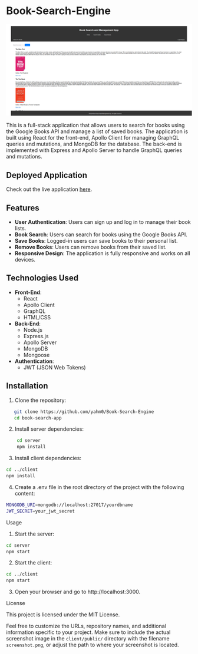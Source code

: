 # Book-Search-Engine

![Book Search and Management App Screenshot](./client/public/screenshot.png)

This is a full-stack application that allows users to search for books using the Google Books API and manage a list of saved books. The application is built using React for the front-end, Apollo Client for managing GraphQL queries and mutations, and MongoDB for the database. The back-end is implemented with Express and Apollo Server to handle GraphQL queries and mutations.

## Deployed Application

Check out the live application [here](https://your-deployed-app-url.com).

## Features

- **User Authentication**: Users can sign up and log in to manage their book lists.
- **Book Search**: Users can search for books using the Google Books API.
- **Save Books**: Logged-in users can save books to their personal list.
- **Remove Books**: Users can remove books from their saved list.
- **Responsive Design**: The application is fully responsive and works on all devices.

## Technologies Used

- **Front-End**:
  - React
  - Apollo Client
  - GraphQL
  - HTML/CSS
- **Back-End**:
  - Node.js
  - Express.js
  - Apollo Server
  - MongoDB
  - Mongoose
- **Authentication**:
  - JWT (JSON Web Tokens)

## Installation

1. Clone the repository:
```bash
   git clone https://github.com/yahm0/Book-Search-Engine
   cd book-search-app
```

2. Install server dependencies:
```bash
    cd server
    npm install
```

3. Install client dependencies:
```bash
cd ../client
npm install
```

4. Create a .env file in the root directory of the project with the following content:
```bash
MONGODB_URI=mongodb://localhost:27017/yourdbname
JWT_SECRET=your_jwt_secret
```

Usage

1. Start the server:

```bash
cd server
npm start
```

2. Start the client:

```bash
cd ../client
npm start
```

3. Open your browser and go to http://localhost:3000.

License

This project is licensed under the MIT License.

Feel free to customize the URLs, repository names, and additional information specific to your project. Make sure to include the actual screenshot image in the `client/public/` directory with the filename `screenshot.png`, or adjust the path to where your screenshot is located.

